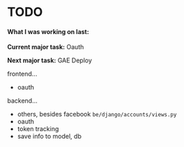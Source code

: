 TODO
=====

#### What I was working on last:

**Current major task:** Oauth

**Next major task:** GAE Deploy



frontend...

- oauth

backend...

- others, besides facebook
`be/django/accounts/views.py`
- oauth
- token tracking
- save info to model, db



